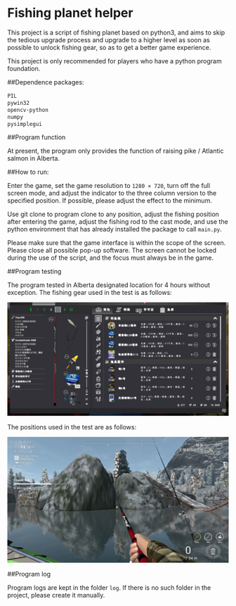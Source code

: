 # Fishing planet helper

This project is a script of fishing planet based on python3, and aims to skip the tedious upgrade process and upgrade to a higher level as soon as possible to unlock fishing gear, so as to get a better game experience.

This project is only recommended for players who have a python program foundation.



##Dependence packages:
```
PIL
pywin32
opencv-python
numpy
pysimplegui
```


##Program function

At present, the program only provides the function of raising pike / Atlantic salmon in Alberta.




##How to run:

Enter the game, set the game resolution to ```1280 × 720```, turn off the full screen mode, and adjust the indicator to the three column version to the specified position. If possible, please adjust the effect to the minimum.

Use git clone to program clone to any position, adjust the fishing position after entering the game, adjust the fishing rod to the cast mode, and use the python environment that has already installed the package to call ```main.py```.

Please make sure that the game interface is within the scope of the screen. Please close all possible pop-up software. The screen cannot be locked during the use of the script, and the focus must always be in the game.

##Program testing

The program tested in Alberta designated location for 4 hours without exception. The fishing gear used in the test is as follows:

![Equipment in Alberta](./../image/readme/equipment_in_alberta.png "Equipment")

The positions used in the test are as follows:

![Position in Alberta](./../image/readme/position_in_alberta.png "Position")



##Program log

Program logs are kept in the folder ```log```. If there is no such folder in the project, please create it manually.